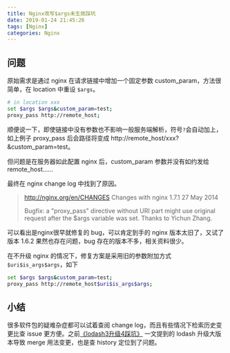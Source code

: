 ```yaml
---
title: Nginx改写$args未生效踩坑
date: 2019-01-24 21:45:26
tags: [Nginx]
categories: Nginx
---
```


## 问题
原始需求是通过 nginx 在请求链接中增加一个固定参数 custom_param，方法很简单，在 location 中重设 `$args`。

```sh
# in location xxx
set $args $args&custom_param=test;
proxy_pass http://remote_host;
```

顺便说一下，即使链接中没有参数也不影响一般服务端解析，符号`?`会自动加上，如上例子 proxy_pass 后会路径将变成 http://remote_host/xxx?&custom_param=test。

但问题是在服务器如此配置 nginx 后，custom_param 参数并没有如约发给 remote_host……

<!--more-->

最终在 nginx change log 中找到了原因。

> http://nginx.org/en/CHANGES Changes with nginx 1.7.1          27 May 2014
>
> Bugfix: a "proxy_pass" directive without URI part might use original
  request after the $args variable was set.
  Thanks to Yichun Zhang.

可以看出是nginx很早就修复的 bug，可以肯定到手的 nginx 版本太旧了，又试了版本 1.6.2 果然也存在问题，bug 存在的版本不多，相关资料很少。

在不升级 nginx 的情况下，修复方案是采用旧的参数附加方式`$uri$is_args$args`，如下

```sh
set $args $args&custom_param=test;
proxy_pass http://remote_host$uri$is_args$args;
```

## 小结
很多软件包的疑难杂症都可以试着查阅 change log，而且有些情况下检索历史变更比查 issue 更方便。之前[《lodash3升级4踩坑》](http://claude-ray.com/2017/10/05/lodash-3-to-4/) 一文提到的 lodash 升级大版本导致 merge 用法变更，也是查 history 定位到了问题。

